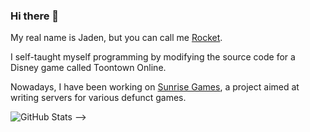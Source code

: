 ### Hi there 👋

My real name is Jaden, but you can call me [Rocket](https://rocketprogrammer.me).

I self-taught myself programming by modifying the source code for a Disney game called Toontown Online.

Nowadays, I have been working on [Sunrise Games](https://sunrise.games), a project aimed at writing servers for various defunct games.

<!-- Credit: https://github.com/anuraghazra/github-readme-stats -->
![GitHub Stats](https://github-readme-stats.vercel.app/api?username=rocketprogrammer&count_private=true&show_icons=true&theme=dracula)
-->
